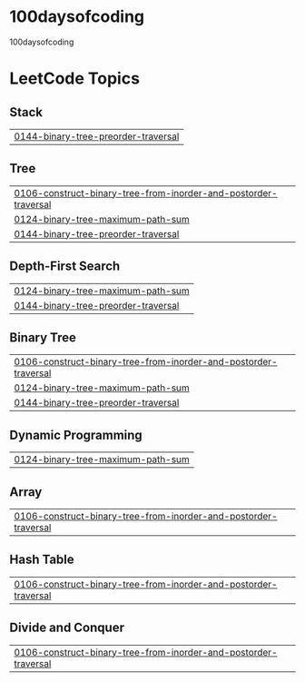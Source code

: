 # 100daysofcoding
100daysofcoding

<!---LeetCode Topics Start-->
# LeetCode Topics
## Stack
|  |
| ------- |
| [0144-binary-tree-preorder-traversal](https://github.com/saswatisamal/100daysofcoding/tree/master/0144-binary-tree-preorder-traversal) |
## Tree
|  |
| ------- |
| [0106-construct-binary-tree-from-inorder-and-postorder-traversal](https://github.com/saswatisamal/100daysofcoding/tree/master/0106-construct-binary-tree-from-inorder-and-postorder-traversal) |
| [0124-binary-tree-maximum-path-sum](https://github.com/saswatisamal/100daysofcoding/tree/master/0124-binary-tree-maximum-path-sum) |
| [0144-binary-tree-preorder-traversal](https://github.com/saswatisamal/100daysofcoding/tree/master/0144-binary-tree-preorder-traversal) |
## Depth-First Search
|  |
| ------- |
| [0124-binary-tree-maximum-path-sum](https://github.com/saswatisamal/100daysofcoding/tree/master/0124-binary-tree-maximum-path-sum) |
| [0144-binary-tree-preorder-traversal](https://github.com/saswatisamal/100daysofcoding/tree/master/0144-binary-tree-preorder-traversal) |
## Binary Tree
|  |
| ------- |
| [0106-construct-binary-tree-from-inorder-and-postorder-traversal](https://github.com/saswatisamal/100daysofcoding/tree/master/0106-construct-binary-tree-from-inorder-and-postorder-traversal) |
| [0124-binary-tree-maximum-path-sum](https://github.com/saswatisamal/100daysofcoding/tree/master/0124-binary-tree-maximum-path-sum) |
| [0144-binary-tree-preorder-traversal](https://github.com/saswatisamal/100daysofcoding/tree/master/0144-binary-tree-preorder-traversal) |
## Dynamic Programming
|  |
| ------- |
| [0124-binary-tree-maximum-path-sum](https://github.com/saswatisamal/100daysofcoding/tree/master/0124-binary-tree-maximum-path-sum) |
## Array
|  |
| ------- |
| [0106-construct-binary-tree-from-inorder-and-postorder-traversal](https://github.com/saswatisamal/100daysofcoding/tree/master/0106-construct-binary-tree-from-inorder-and-postorder-traversal) |
## Hash Table
|  |
| ------- |
| [0106-construct-binary-tree-from-inorder-and-postorder-traversal](https://github.com/saswatisamal/100daysofcoding/tree/master/0106-construct-binary-tree-from-inorder-and-postorder-traversal) |
## Divide and Conquer
|  |
| ------- |
| [0106-construct-binary-tree-from-inorder-and-postorder-traversal](https://github.com/saswatisamal/100daysofcoding/tree/master/0106-construct-binary-tree-from-inorder-and-postorder-traversal) |
<!---LeetCode Topics End-->